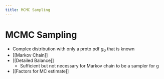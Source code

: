 ```yaml
---
title: MCMC Sampling
---
```


# MCMC Sampling
- Complex distribution with only a proto pdf $g_{0}$ that is known
- [[Markov Chain]]
- [[Detailed Balance]]
	- Sufficient but not necessary for Markov chain to be a sampler for g
- [[Factors for MC estimate]]







